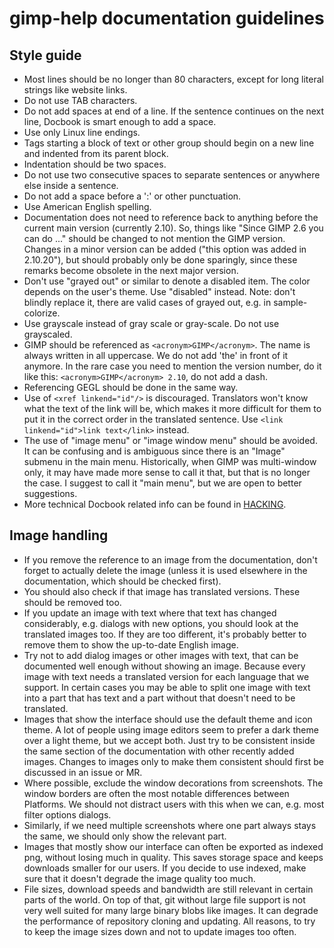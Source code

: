 gimp-help documentation guidelines
==================================

Style guide
-----------
- Most lines should be no longer than 80 characters, except for long literal
  strings like website links.
- Do not use TAB characters.
- Do not add spaces at end of a line. If the sentence continues on the next
  line, Docbook is smart enough to add a space.
- Use only Linux line endings.
- Tags starting a block of text or other group should begin on a new line
  and indented from its parent block.
- Indentation should be two spaces.
- Do not use two consecutive spaces to separate sentences or anywhere else
  inside a sentence.
- Do not add a space before a ':' or other punctuation.
- Use American English spelling.
- Documentation does not need to reference back to anything before the current
  main version (currently 2.10). So, things like "Since GIMP 2.6 you can do ..."
  should be changed to not mention the GIMP version. Changes in a minor version
  can be added ("this option was added in 2.10.20"), but should probably only
  be done sparingly, since these remarks become obsolete in the next major
  version.
- Don't use "grayed out" or similar to denote a disabled item. The color depends
  on the user's theme. Use "disabled" instead. Note: don't blindly replace
  it, there are valid cases of grayed out, e.g. in sample-colorize.
- Use grayscale instead of gray scale or gray-scale. Do not use grayscaled.
- GIMP should be referenced as `<acronym>GIMP</acronym>`. The name is always
  written in all uppercase. We do not add 'the' in front of it anymore. In the
  rare case you need to mention the version number, do it like this:
  `<acronym>GIMP</acronym> 2.10`, do not add a dash.
- Referencing GEGL should be done in the same way.
- Use of `<xref linkend="id"/>` is discouraged. Translators won't know what the
  text of the link will be, which makes it more difficult for them to put it
  in the correct order in the translated sentence.
  Use `<link linkend="id">link text</link>` instead.
- The use of "image menu" or "image window menu" should be avoided. It can be
  confusing and is ambiguous since there is an "Image" submenu in the main menu.
  Historically, when GIMP was multi-window only, it may have made more sense to
  call it that, but that is no longer the case. I suggest to call it
  "main menu", but we are open to better suggestions.
- More technical Docbook related info can be found in [HACKING](HACKING).

Image handling
--------------
- If you remove the reference to an image from the documentation, don't forget
  to actually delete the image (unless it is used elsewhere in the
  documentation, which should be checked first).
- You should also check if that image has translated versions. These should be
  removed too.
- If you update an image with text where that text has changed considerably,
  e.g. dialogs with new options, you should look at the translated images too.
  If they are too different, it's probably better to remove them to show the
  up-to-date English image.
- Try not to add dialog images or other images with text, that can be
  documented well enough without showing an image. Because every image with
  text needs a translated version for each language that we support.
  In certain cases you may be able to split one image with text into a part
  that has text and a part without that doesn't need to be translated.
- Images that show the interface should use the default theme and icon theme.
  A lot of people using image editors seem to prefer a dark theme over a light
  theme, but we accept both. Just try to be consistent inside the same section
  of the documentation with other recently added images. Changes to images only
  to make them consistent should first be discussed in an issue or MR.
- Where possible, exclude the window decorations from screenshots. The window
  borders are often the most notable differences between Platforms. We should
  not distract users with this when we can, e.g. most filter options dialogs.
- Similarly, if we need multiple screenshots where one part always stays the
  same, we should only show the relevant part.
- Images that mostly show our interface can often be exported as indexed png,
  without losing much in quality. This saves storage space and keeps downloads
  smaller for our users. If you decide to use indexed, make sure that it doesn't
  degrade the image quality too much.
- File sizes, download speeds and bandwidth are still relevant in certain parts
  of the world. On top of that, git without large file support is not very well
  suited for many large binary blobs like images. It can degrade the performance
  of repository cloning and updating. All reasons, to try to keep the image
  sizes down and not to update images too often.
